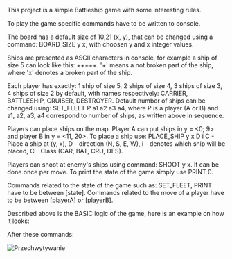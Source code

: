 This project is a simple Battleship game with some interesting rules.

To play the game specific commands have to be written to console.

The board has a default size of 10,21 (x, y), that can be changed using a command: BOARD_SIZE y x, with choosen y and x integer values.

Ships are presented as ASCII characters in console, for example a ship of size 5 can look like this: +++++. '+' means a not broken part of the ship, where 'x' denotes a broken part of the ship.

Each player has exactly: 1 ship of size 5, 2 ships of size 4, 3 ships of size 3, 4 ships of size 2 by default, with names respectively: CARRIER, BATTLESHIP, CRUISER, DESTROYER. Default number of ships can be changed using: SET_FLEET P a1 a2 a3 a4, where P is a player (A or B) and a1, a2, a3, a4 correspond to number of ships, as written above in sequence.

Players can place ships on the map. Player A can put ships in y = <0; 9> and player B in y = <11, 20>.
To place a ship use: PLACE_SHIP y x D i C - Place a ship at (y, x), D - direction (N, S, E, W), i - denotes which ship will be placed, C - Class (CAR, BAT, CRU, DES).

Players can shoot at enemy's ships using command: SHOOT y x. It can be done once per move. 
To print the state of the game simply use PRINT 0.

Commands related to the state of the game such as: SET_FLEET, PRINT have to be between [state]. Commands related to the move of a player have to be between [playerA] or [playerB]. 

Described above is the BASIC logic of the game, here is an example on how it looks:

After these commands:


![Przechwytywanie](https://user-images.githubusercontent.com/125133223/225187785-bfb39af5-d437-4e24-b512-ff9b0d40dce3.PNG)
